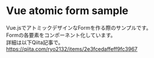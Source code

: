 # Vue atomic form sample
Vue.jsでアトミックデザインなFormを作る際のサンプルです。  
Formの各要素をコンポーネント化しています。  
詳細は以下Qiita記事で。  
https://qiita.com/ryo2132/items/2e3fcedaffeff9fc3967

